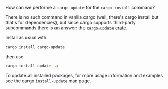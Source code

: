 How can we performe a `cargo update` for the `cargo install` command?

There is no such command in vanilla cargo (well, there's cargo install but that's for dependencies), but since cargo supports third-party subcommands there is an answer: the [`cargo-update`](https://github.com/nabijaczleweli/cargo-update) [crate](https://crates.io/crates/cargo-update).

Install as usual with:
```bash
cargo install cargo-update
```

then use

```bash
cargo install-update -a
```

To update all installed packages, for more usage information and examples see the cargo `install-update` man page.

